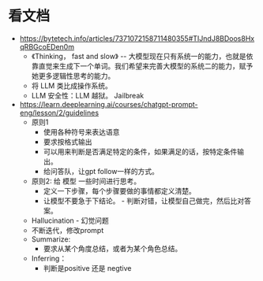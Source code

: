 # 看文档
- https://bytetech.info/articles/7371072158711480355#TIJndJ8BDoos8HxqRBGcoEDen0m
	- 《Thinking， fast and slow》 -- 大模型现在只有系统一的能力，也就是依靠直觉来生成下一个单词。我们希望来完善大模型的系统二的能力，赋予她更多逻辑性思考的能力。 
	- 将 LLM 类比成操作系统。
	- LLM 安全性：LLM 越狱。 Jailbreak
- https://learn.deeplearning.ai/courses/chatgpt-prompt-eng/lesson/2/guidelines
	- 原则1
		- 使用各种符号来表达语意
		- 要求按格式输出
		- 可以用来判断是否满足特定的条件，如果满足的话，按特定条件输出。
		- 给问答队，让gpt follow一样的方式。
	- 原则2: 给 模型 一些时间进行思考。
		- 定义一下步骤，每个步骤要做的事情都定义清楚。
		- 让模型不要急于下结论。 - 判断对错，让模型自己做完，然后比对答案。
	- Hallucination - 幻觉问题
	- 不断迭代，修改prompt
	- Summarize:
		- 要求从某个角度总结，或者为某个角色总结。
	- Inferring：
		- 判断是positive 还是 negtive

